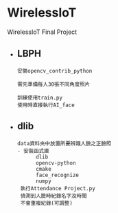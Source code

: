 # WirelessIoT
WirelessIoT Final Project
- ## LBPH 
      安裝opencv_contrib_python
      
      需先準備每人30張不同角度照片
      
      訓練使用train.py
      使用時直接執行AI_face
- ## dlib
      data資料夾中放置所要辨識人臉之正臉照
      - 安裝函式庫
            dlib
            opencv-python
            cmake
            face_recognize
            numpy
       執行Attendance Project.py
       偵測到人臉時紀錄名字及時間
       不會重複紀錄(可調整)
       
      
      
